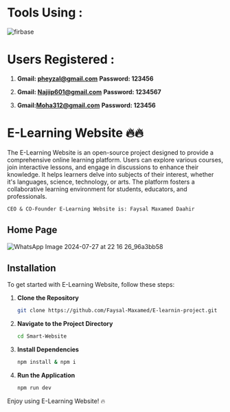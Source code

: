 # Tools Using :
![firbase](https://github.com/user-attachments/assets/37a60c34-adc7-4652-8924-1b2a4219ff7c)

# Users Registered :

1. **Gmail: pheyzal@gmail.com**
  **Password: 123456**
   
2. **Gmail: Najiip601@gmail.com**
  **Password: 1234567**
   
3. **Gmail:Moha312@gmail.com**
   **Password: 123456**
   

# E-Learning Website 🔥🔥

The E-Learning Website is an open-source project designed to provide a comprehensive online learning platform. Users can explore various courses, join interactive lessons, and engage in discussions to enhance their knowledge. It helps learners delve into subjects of their interest, whether it's languages, science, technology, or arts. The platform fosters a collaborative learning environment for students, educators, and professionals.


`CEO & CO-Founder E-Learning Website is: Faysal Maxamed Daahir`
## Home Page
![WhatsApp Image 2024-07-27 at 22 16 26_96a3bb58](https://github.com/user-attachments/assets/c1b1766d-68d6-43c9-84c3-7fc556afa88a)

## Installation

To get started with E-Learning Website, follow these steps:

1. **Clone the Repository**
   ```bash
   git clone https://github.com/Faysal-Maxamed/E-learnin-project.git
   ```

2. **Navigate to the Project Directory**
   ```bash
   cd Smart-Website
   ```

3. **Install Dependencies**
   ```bash
   npm install & npm i
   ```

4. **Run the Application**
   ```bash
   npm run dev
   ```


Enjoy using E-Learning Website! 🔥
